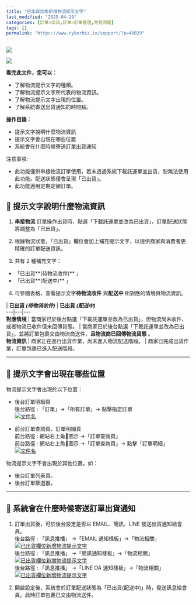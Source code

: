 ```yaml
---
title: "已出貨狀態新增物流提示文字"
last_modified: "2025-04-29"
categories: [訂單>出貨,訂單>訂單管理,常見問題]
tags: []
permalink: "https://www.cyberbiz.io/support/?p=48029"
---
```


![](https://www.cyberbiz.io/support/wp-content/uploads/適用站別.png)

[![](https://www.cyberbiz.io/support/wp-content/uploads/台灣站.png)](https://www.cyberbiz.io/support/?page_id=2490)


**看完此文件，您可以：**  

* 了解物流提示文字的種類。
* 了解物流提示文字所代表的物流資訊。
* 了解物流提示文字出現的位置。
* 了解系統寄送出貨通知的時間點。

**操作目錄：**

* 提示文字說明什麼物流資訊
* 提示文字會出現在哪些位置
* 系統會在什麼時候寄送訂單出貨通知

注意事項:  

* 此功能僅供串接物流訂單使用，若未透過系統下載託運單並出貨，恕無法使用此功能。配送狀態僅會呈現「已出貨」。
* 此功能適用定期定額訂單。

## 📌 提示文字說明什麼物流資訊



1. **串接物流** 訂單操作出貨時，點選「下載託運單並改為已出貨」，訂單配送狀態將調整為「已出貨」。 


2. 根據物流狀態，「已出貨」欄位會加上補充提示文字，以提供商家與消費者更精確的訂單配送資訊。


3. 共有 2 種補充文字： 
* 「已出貨**(待物流收件)** 」
* 「已出貨**(配送中)** 」


4. 可參閱表格，查看提示文字**待物流收件** 與**配送中** 所對應的情境與物流資訊。  

| **已出貨 _(待物流收件)_** | **已出貨 _(配送中)_**  
---|---|---  
**對應情境** | 當商家已於後台點選「下載託運單並改為已出貨」，但物流尚未收件、或者物流已收件但未回傳貨態。 | 當商家已於後台點選「下載託運單並改為已出貨」，並將訂單包裹交由物流商送件，**且物流商已回傳物流貨態** 。  
**物流資訊** | 商家正在進行出貨作業，尚未進入物流配送階段。 | 商家已完成出貨作業，訂單包裹已進入配送階段。  

* * *

## 📌 提示文字會出現在哪些位置


物流提示文字會出現於以下位置：

* 後台訂單明細頁  
後台路徑 :  「訂單」→「所有訂單」→ 點擊指定訂單  
[![文件名](https://www.cyberbiz.io/support/wp-content/uploads/已出貨欄位新增物流提示文字02.png)](https://www.cyberbiz.io/support/wp-content/uploads/已出貨欄位新增物流提示文字02.png)

* 前台訂單查詢頁、訂單明細頁  
前台路徑 :  網站右上角👤圖示 →「訂單查詢頁」  
前台路徑 :  網站右上角👤圖示 →「訂單查詢頁」→ 點擊「訂單明細」  
[![文件名](https://www.cyberbiz.io/support/wp-content/uploads/已出貨欄位新增物流提示文字01.png)](https://www.cyberbiz.io/support/wp-content/uploads/已出貨欄位新增物流提示文字01.png)


物流提示文字不會出現於其他位置，如：

* 後台訂單列表頁。
* 後台訂單篩選器。

* * *

## 📌 系統會在什麼時候寄送訂單出貨通知



1. 訂單出貨後，可於後台設定是否以 EMAIL、簡訊、LINE 發送出貨通知給會員。  
後台路徑 :  「訊息推播」 →「EMAIL 通知樣板」→「物流相關」  
[![已出貨欄位新增物流提示文字](https://www.cyberbiz.io/support/wp-content/uploads/已出貨欄位新增物流提示文字04.png)](https://www.cyberbiz.io/support/wp-content/uploads/已出貨欄位新增物流提示文字04.png)  
後台路徑 :  「訊息推播」 →「簡訊通知樣板」→「物流相關」  
[![已出貨欄位新增物流提示文字](https://www.cyberbiz.io/support/wp-content/uploads/已出貨欄位新增物流提示文字05.png)](https://www.cyberbiz.io/support/wp-content/uploads/已出貨欄位新增物流提示文字05.png)  
後台路徑 :  「訊息推播」 →「LINE OA 通知樣板」→「物流相關」  
[![已出貨欄位新增物流提示文字](https://www.cyberbiz.io/support/wp-content/uploads/已出貨欄位新增物流提示文字06.png)](https://www.cyberbiz.io/support/wp-content/uploads/已出貨欄位新增物流提示文字06.png)  



2. 開啟設定後，系統會於訂單配送狀態為「已出貨(配送中)」時，發送訊息給會員。此時訂單包裹已交由物流送件。 

